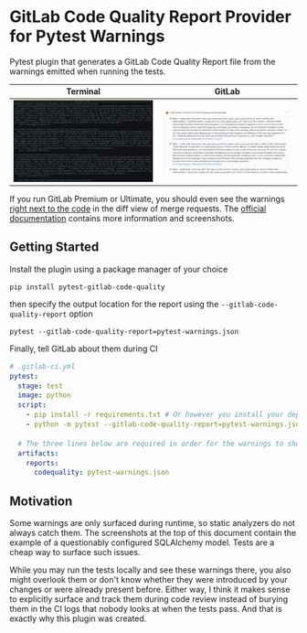 # GitLab Code Quality Report Provider for Pytest Warnings

Pytest plugin that generates a GitLab Code Quality Report file from the warnings emitted when running the tests.

| Terminal | GitLab |
|----------|--------|
| ![Pytest warnings in the terminal](https://github.com/NiclasvanEyk/pytest-gitlab-code-quality/blob/main/.github/images/terminal.png?raw=true) | ![Pytest warnings in the GitLab merge request widget](https://github.com/NiclasvanEyk/pytest-gitlab-code-quality/blob/main/.github/images/gitlab.png?raw=true) |

If you run GitLab Premium or Ultimate, you should even see the warnings [right next to the code](https://docs.gitlab.com/ee/ci/testing/code_quality.html#merge-request-changes-view) in the diff view of merge requests.
The [official documentation](https://docs.gitlab.com/ee/ci/testing/code_quality.html) contains more information and screenshots.

## Getting Started

Install the plugin using a package manager of your choice

```shell
pip install pytest-gitlab-code-quality
```

then specify the output location for the report using the `--gitlab-code-quality-report` option

```shell
pytest --gitlab-code-quality-report=pytest-warnings.json
```

Finally, tell GitLab about them during CI

```yaml
# .gitlab-ci.yml
pytest:
  stage: test
  image: python
  script:
    - pip install -r requirements.txt # Or however you install your dependencies
    - python -m pytest --gitlab-code-quality-report=pytest-warnings.json

  # The three lines below are required in order for the warnings to show up!
  artifacts:
    reports:
      codequality: pytest-warnings.json
```

## Motivation

Some warnings are only surfaced during runtime, so static analyzers do not always catch them.
The screenshots at the top of this document contain the example of a questionably configured SQLAlchemy model.
Tests are a cheap way to surface such issues.

While you may run the tests locally and see these warnings there, you also might overlook them or don't know whether they were introduced by your changes or were already present before.
Either way, I think it makes sense to explicitly surface and track them during code review instead of burying them in the CI logs that nobody looks at when the tests pass.
And that is exactly why this plugin was created.

